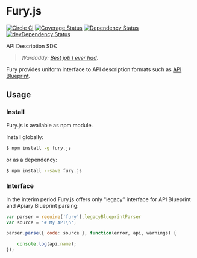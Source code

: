 # Fury.js

[![Circle CI](https://circleci.com/gh/apiaryio/fury.js.svg?style=svg)](https://circleci.com/gh/apiaryio/fury.js)
[![Coverage Status](https://coveralls.io/repos/apiaryio/fury/badge.svg?branch=master)](https://coveralls.io/r/apiaryio/fury?branch=master)
[![Dependency Status](https://david-dm.org/apiaryio/fury.js.svg)](https://david-dm.org/apiaryio/fury.js)
[![devDependency Status](https://david-dm.org/apiaryio/fury.js/dev-status.svg)](https://david-dm.org/apiaryio/fury.js#info=devDependencies)

API Description SDK

> _Wardaddy: [Best job I ever had](http://www.imdb.com/title/tt2713180/quotes?item=qt2267083)._

Fury provides uniform interface to API description formats such as
[API Blueprint][].

## Usage

### Install

Fury.js is available as npm module.

Install globally:

```sh
$ npm install -g fury.js
```

or as a dependency:

```sh
$ npm install --save fury.js
```

### Interface

In the interim period Fury.js offers only "legacy" interface for API Blueprint
and Apiary Blueprint parsing:


```js
var parser = require('fury').legacyBlueprintParser
var source = '# My API\n';

parser.parse({ code: source }, function(error, api, warnings) {

    console.log(api.name);
});
```

[API Blueprint]: http://apiblueprint.org
